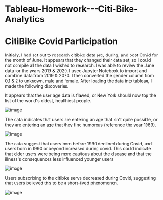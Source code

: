 # Tableau-Homework---Citi-Bike-Analytics
# CitiBike Covid Participation

Initially, I had set out to research citibike data pre, during, and post Covid for the month of June. It appears that they changed their data set, so I could not compile all the data I wished to research. I was able to review the June data for the years 2019 & 2020. I used Jupyter Notebook to import and combine data from 2019 & 2020. I then converted the gender column from 0,1 & 2 to unknown, male and female. After loading the data into tableau, I made the following discoveries.

It appears that the user age data is flawed, or New York should now top the list of the world's oldest, healthiest people.

![image](https://user-images.githubusercontent.com/79013025/128271626-5151a8cc-1809-43b2-b071-42d8f0ab4297.png)

The data indicates that users are entering an age that isn't quite possible, or they are entering an age that they find humorous (reference the year 1969).

![image](https://user-images.githubusercontent.com/79013025/128271675-260c49ba-b255-4063-bf9e-77ee753d36ab.png)

The data suggest that users born before 1990 declined during Covid, and users born in 1990 or beyond increased during covid. This could indicate that older users were being more cautious about the disease and that the illness's consequences less influenced younger users.

![image](https://user-images.githubusercontent.com/79013025/128271698-baeb2c37-8d0c-40e3-8d94-5ea565fa8cf9.png)

Users subscribing to the citibike serve decreased during Covid, suggesting that users believed this to be a short-lived phenomenon.

![image](https://user-images.githubusercontent.com/79013025/128271736-fc70e63b-8321-44fb-b20e-f7537662a038.png)
